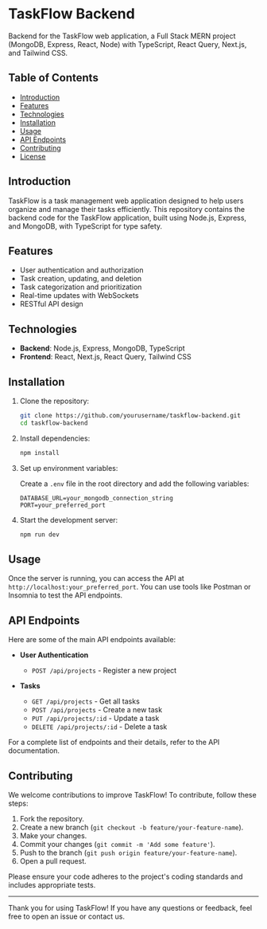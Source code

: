 # TaskFlow Backend

Backend for the TaskFlow web application, a Full Stack MERN project (MongoDB, Express, React, Node) with TypeScript, React Query, Next.js, and Tailwind CSS.

## Table of Contents

- [Introduction](#introduction)
- [Features](#features)
- [Technologies](#technologies)
- [Installation](#installation)
- [Usage](#usage)
- [API Endpoints](#api-endpoints)
- [Contributing](#contributing)
- [License](#license)

## Introduction

TaskFlow is a task management web application designed to help users organize and manage their tasks efficiently. This repository contains the backend code for the TaskFlow application, built using Node.js, Express, and MongoDB, with TypeScript for type safety.

## Features

- User authentication and authorization
- Task creation, updating, and deletion
- Task categorization and prioritization
- Real-time updates with WebSockets
- RESTful API design

## Technologies

- **Backend**: Node.js, Express, MongoDB, TypeScript
- **Frontend**: React, Next.js, React Query, Tailwind CSS

## Installation

1. Clone the repository:

    ```bash
    git clone https://github.com/yourusername/taskflow-backend.git
    cd taskflow-backend
    ```

2. Install dependencies:

    ```bash
    npm install
    ```

3. Set up environment variables:

    Create a `.env` file in the root directory and add the following variables:

    ```plaintext
    DATABASE_URL=your_mongodb_connection_string
    PORT=your_preferred_port
    ```

4. Start the development server:

    ```bash
    npm run dev
    ```

## Usage

Once the server is running, you can access the API at `http://localhost:your_preferred_port`. You can use tools like Postman or Insomnia to test the API endpoints.

## API Endpoints

Here are some of the main API endpoints available:

- **User Authentication**
  - `POST /api/projects` - Register a new project

- **Tasks**
  - `GET /api/projects` - Get all tasks
  - `POST /api/projects` - Create a new task
  - `PUT /api/projects/:id` - Update a task
  - `DELETE /api/projects/:id` - Delete a task

For a complete list of endpoints and their details, refer to the API documentation.

## Contributing

We welcome contributions to improve TaskFlow! To contribute, follow these steps:

1. Fork the repository.
2. Create a new branch (`git checkout -b feature/your-feature-name`).
3. Make your changes.
4. Commit your changes (`git commit -m 'Add some feature'`).
5. Push to the branch (`git push origin feature/your-feature-name`).
6. Open a pull request.

Please ensure your code adheres to the project's coding standards and includes appropriate tests.

---

Thank you for using TaskFlow! If you have any questions or feedback, feel free to open an issue or contact us.
